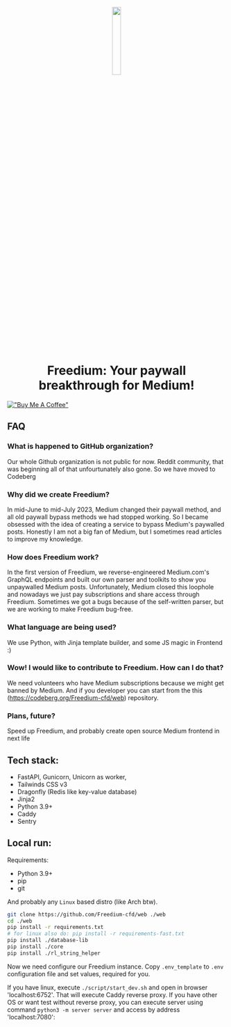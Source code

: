 <p align="center"><a href="https://freedium.cfd" target="_blank"><img src="https://avatars.githubusercontent.com/u/142643505?s=200&v=4" width="20%"></a></p>

<h1 align="center">Freedium: Your paywall breakthrough for Medium!</h1>

[!["Buy Me A Coffee"](https://www.buymeacoffee.com/assets/img/custom_images/orange_img.png)](https://www.buymeacoffee.com/zhymabekroman)

## FAQ

### What is happened to GitHub organization?

Our whole Github organization is not public for now. Reddit community, that was beginning all of that unfourtunately also gone. So we have moved to Codeberg

### Why did we create Freedium?

In mid-June to mid-July 2023, Medium changed their paywall method, and all old paywall bypass methods we had stopped working. So I became obsessed with the idea of creating a service to bypass Medium's paywalled posts. Honestly I am not a big fan of Medium, but I sometimes read articles to improve my knowledge.

### How does Freedium work?

In the first version of Freedium, we reverse-engineered Medium.com's GraphQL endpoints and built our own parser and toolkits to show you unpaywalled Medium posts. Unfortunately, Medium closed this loophole and nowadays we just pay subscriptions and share access through Freedium. Sometimes we got a bugs because of the self-written parser, but we are working to make Freedium bug-free.

### What language are being used?

We use Python, with Jinja template builder, and some JS magic in Frontend :)

### Wow! I would like to contribute to Freedium. How can I do that?

We need volunteers who have Medium subscriptions because we might get banned by Medium. And if you developer you can start from the this (https://codeberg.org/Freedium-cfd/web) repository.

### Plans, future?

Speed up Freedium, and probably create open source Medium frontend in next life

## Tech stack:

- FastAPI, Gunicorn, Unicorn as worker,
- Tailwinds CSS v3
- Dragonfly (Redis like key-value database)
- Jinja2
- Python 3.9+
- Caddy
- Sentry

## Local run:

Requirements:

- Python 3.9+
- pip
- git

And probably any `Linux` based distro (like Arch btw).

```bash
git clone https://github.com/Freedium-cfd/web ./web
cd ./web
pip install -r requirements.txt
# for linux also do: pip install -r requirements-fast.txt
pip install ./database-lib
pip install ./core
pip install ./rl_string_helper

```

Now we need configure our Freedium instance. Copy `.env_template` to `.env` configuration file and set values, required for you.

If you have linux, execute `./script/start_dev.sh` and open in browser 'localhost:6752'. That will execute Caddy reverse proxy.
If you have other OS or want test without reverse proxy, you can execute server using command `python3 -m server server` and access by address 'localhost:7080':
